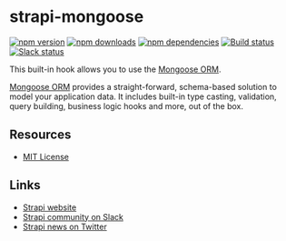 # strapi-mongoose

[![npm version](https://img.shields.io/npm/v/strapi-mongoose.svg)](https://www.npmjs.org/package/strapi-mongoose)
[![npm downloads](https://img.shields.io/npm/dm/strapi-mongoose.svg)](https://www.npmjs.org/package/strapi-mongoose)
[![npm dependencies](https://david-dm.org/strapi/strapi-mongoose.svg)](https://david-dm.org/strapi/strapi-mongoose)
[![Build status](https://travis-ci.org/strapi/strapi-mongoose.svg?branch=master)](https://travis-ci.org/strapi/strapi-bookshelf)
[![Slack status](http://strapi-slack.herokuapp.com/badge.svg)](http://slack.strapi.io)

This built-in hook allows you to use the [Mongoose ORM](http://mongoosejs.com/).

[Mongoose ORM](http://mongoosejs.com/) provides a straight-forward, schema-based solution to model your application data. It includes built-in type casting, validation, query building, business logic hooks and more, out of the box.

## Resources

- [MIT License](LICENSE.md)

## Links

- [Strapi website](http://strapi.io/)
- [Strapi community on Slack](http://slack.strapi.io)
- [Strapi news on Twitter](https://twitter.com/strapijs)
